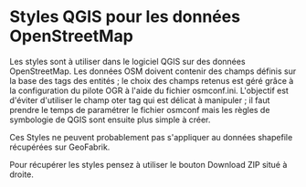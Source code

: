 # Styles QGIS pour les données OpenStreetMap

Les styles sont à utiliser dans le logiciel QGIS sur des données OpenStreetMap. Les données OSM doivent contenir des champs définis sur la base des tags des entités ; le choix des champs retenus est géré grâce à la configuration du pilote OGR à l'aide du fichier osmconf.ini. L'objectif est d'éviter d'utiliser le champ oter tag qui est délicat à manipuler ; il faut prendre le temps de paramétrer le fichier osmconf mais les règles de symbologie de QGIS sont ensuite plus simple à créer.

Ces Styles ne peuvent probablement pas s'appliquer au données shapefile récupérées sur GeoFabrik.

Pour récupérer les styles pensez à utiliser le bouton Download ZIP situé à droite.
